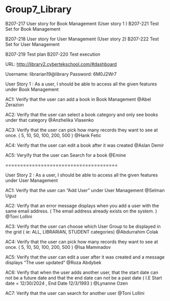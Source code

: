 # Group7_Library


B207-217 User story for Book Management (User story 1 )
B207-221 Test Set for Book Management

B207-218 User story for User Management (User story 2)
B207-222 Test Set for User Management

B207-219 Test plan
B207-220 Test execution


URL: http://library2.cybertekschool.com/#dashboard

Username: librarian19@library
Password: 6M0J2Wr7

User Story 1 : 
As a user, I should be able to access all the given features 	under Book Management

AC1: Verify that the user can add a book in Book Management
@Abel Zerazion

AC2: Verify that the user can select a book category and only see books under that category
@Anzhelika Vlasenko

AC3: Verify that the user can pick how many records they want to see at once. ( 5, 10, 50, 100, 200, 500 )
@Hank Fetic

AC4: Verify that the user can edit a book after it was created
@Aslan Demir

AC5: Veryify that the user can Search for a book
@Emine


======================================

User Story 2 :
As a user, I should be able to access all the given features under User Management

AC1: Verify that the user can “Add User” under User Management
@Selman Uguz

AC2: Verify that an error message displays when you add a user with the same email address. ( The email address already exists on the system. ) 
@Toni Lollini

AC3: Verify that the user can choose which User Group to be displayed in the grid ( ie: ALL, LIBRARIAN, STUDENT categories)
@Abdurrahim Colak

AC4: Verify that the user can pick how many records they want to see at once. ( 5, 10, 50, 100, 200, 500 )
@Isa Mammadov

AC5: Verify that the user can edit a user after it was created and a message displays “The user updated”
@Roza Abdybek

AC6: Verify that when the user adds another user, that the start date can not be a future date and that the end date can not be a past date
( I.E Start date = 12/30/2024 , End Date 12/3/1993 )
@Lynanne Ozen

AC7: Verify that the user can search for another user
@Toni Lollini


